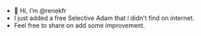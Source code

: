 - 👋 Hi, I’m @renekfr
- I just added a free Selective Adam that i didn't find on internet.
- Feel free to share on add some improvement.

<!---
renekfr/renekfr is a ✨ special ✨ repository because its `README.md` (this file) appears on your GitHub profile.
You can click the Preview link to take a look at your changes.
--->
